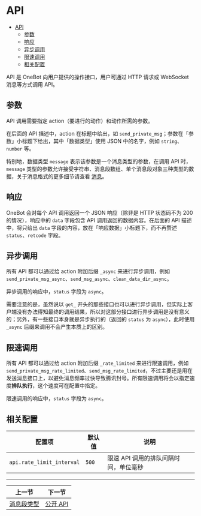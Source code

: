 # API

- [API](#api)
  - [参数](#参数)
  - [响应](#响应)
  - [异步调用](#异步调用)
  - [限速调用](#限速调用)
  - [相关配置](#相关配置)

API 是 OneBot 向用户提供的操作接口，用户可通过 HTTP 请求或 WebSocket 消息等方式调用 API。

## 参数

API 调用需要指定 action（要进行的动作）和动作所需的参数。

在后面的 API 描述中，action 在标题中给出，如 `send_private_msg`；参数在「参数」小标题下给出，其中「数据类型」使用 JSON 中的名字，例如 `string`、`number` 等。

特别地，数据类型 `message` 表示该参数是一个消息类型的参数，在调用 API 时，`message` 类型的参数允许接受字符串、消息段数组、单个消息段对象三种类型的数据，关于消息格式的更多细节请查看 [消息](../message/README.md)。

## 响应

OneBot 会对每个 API 调用返回一个 JSON 响应（除非是 HTTP 状态码不为 200 的情况），响应中的 `data` 字段包含 API 调用返回的数据内容。在后面的 API 描述中，将只给出 `data` 字段的内容，放在「响应数据」小标题下，而不再赘述 `status`、`retcode` 字段。

## 异步调用

所有 API 都可以通过给 action 附加后缀 `_async` 来进行异步调用，例如 `send_private_msg_async`、`send_msg_async`、`clean_data_dir_async`。

异步调用的响应中，`status` 字段为 `async`。

需要注意的是，虽然说以 `get_` 开头的那些接口也可以进行异步调用，但实际上客户端没有办法得知最终的调用结果，所以对这部分接口进行异步调用是没有意义的；另外，有一些接口本身就是异步执行的（返回的 `status` 为 `async`），此时使用 `_async` 后缀来调用不会产生本质上的区别。

## 限速调用

所有 API 都可以通过给 action 附加后缀 `_rate_limited` 来进行限速调用，例如 `send_private_msg_rate_limited`、`send_msg_rate_limited`，不过主要还是用在发送消息接口上，以避免消息频率过快导致腾讯封号。所有限速调用将会以指定速度**排队执行**，这个速度可在配置中指定。

限速调用的响应中，`status` 字段为 `async`。

## 相关配置

| 配置项 | 默认值 | 说明 |
| -------- | ------ | --- |
| `api.rate_limit_interval` | `500` | 限速 API 调用的排队间隔时间，单位毫秒 |

<hr>

| 上一节 | 下一节 |
| --- | --- |
| [消息段类型](../message/segment.md) | [公开 API](public.md) |
